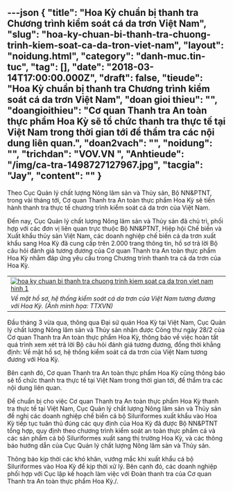 ---json
{
    "title": "Hoa Kỳ chuẩn bị thanh tra Chương trình kiểm soát cá da trơn Việt Nam",
    "slug": "hoa-ky-chuan-bi-thanh-tra-chuong-trinh-kiem-soat-ca-da-tron-viet-nam",
    "layout": "noidung.html",
    "category": "danh-muc.tin-tuc",
    "tag": [],
    "date": "2018-03-14T17:00:00.000Z",
    "draft": false,
    "tieude": "Hoa Kỳ chuẩn bị thanh tra Chương trình kiểm soát cá da trơn Việt Nam",
    "doan gioi thieu": "",
    "doangioithieu": "Cơ quan Thanh tra An toàn thực phẩm Hoa Kỳ sẽ tổ chức thanh tra thực tế tại Việt Nam trong thời gian tới để thẩm tra các nội dung liên quan.",
    "doan2vach": "",
    "noidung": "",
    "trichdan": "VOV.VN ",
    "Anhtieude": "/img/ca-tra-1498727127967.jpg",
    "tacgia": "Jay",
    "__content__": ""
}
---
<p><span style="font-size:14px">Theo Cục Quản l&yacute; chất lượng N&ocirc;ng l&acirc;m sản v&agrave; Thủy sản, Bộ NN&amp;PTNT, trong v&agrave;i th&aacute;ng tới, Cơ quan Thanh tra An to&agrave;n thực phẩm Hoa Kỳ sẽ tiến h&agrave;nh thanh tra thực tế chương tr&igrave;nh kiểm so&aacute;t c&aacute; da trơn của Việt Nam.</span></p>

<p><span style="font-size:14px">Đến nay, Cục Quản l&yacute; chất lượng N&ocirc;ng l&acirc;m sản v&agrave; Thủy sản đ&atilde; chủ tr&igrave;, phối hợp với c&aacute;c đơn vị li&ecirc;n quan trực thuộc Bộ NN&amp;PTNT, Hiệp hội Chế biến v&agrave; Xuất khẩu thủy sản Việt Nam, c&aacute;c doanh nghiệp chế biến c&aacute; da trơn xuất khẩu sang Hoa Kỳ đ&atilde; cung cấp tr&ecirc;n 2.000 trang th&ocirc;ng tin, hồ sơ trả lời Bộ c&acirc;u hỏi đ&aacute;nh gi&aacute; tương đương của Cơ quan Thanh tra An to&agrave;n thực phẩm Hoa Kỳ&nbsp;nhằm đ&aacute;p ứng y&ecirc;u cầu trong Chương tr&igrave;nh thanh tra c&aacute; da trơn của Hoa Kỳ.</span></p>

<table>
	<tbody>
		<tr>
			<td><span style="font-size:14px"><a href="https://images.vov.vn/w600/uploaded/ed7pinll54crb7fgmumzw/2018_03_13/083735_ca_da_tron_urit.jpg" title="Về mặt hồ sơ, hệ thống kiểm soát cá da trơn của Việt Nam tương đương với Hoa Kỳ. (Ảnh minh họa: TTXVN)"><img alt="hoa ky chuan bi thanh tra chuong trinh kiem soat ca da tron viet nam hinh 1" src="https://images.vov.vn/w490/uploaded/ed7pinll54crb7fgmumzw/2018_03_13/083735_ca_da_tron_urit.jpg" title="hoa kỳ chuẩn bị thanh tra chương trình kiểm soát cá da trơn việt nam hình 1" /></a></span></td>
		</tr>
		<tr>
			<td><span style="font-size:14px"><em>Về mặt hồ sơ, hệ thống kiểm so&aacute;t c&aacute; da trơn của Việt Nam tương đương với Hoa Kỳ. (Ảnh minh họa: TTXVN)</em></span></td>
		</tr>
	</tbody>
</table>

<p><span style="font-size:14px">Đầu th&aacute;ng 3 vừa qua, th&ocirc;ng qua Đại sứ qu&aacute;n Hoa Kỳ tại Việt Nam, Cục Quản l&yacute; chất lượng N&ocirc;ng l&acirc;m sản v&agrave; Thủy sản nhận được C&ocirc;ng thư ng&agrave;y 28/2 của Cơ quan Thanh tra An to&agrave;n thực phẩm Hoa Kỳ, th&ocirc;ng b&aacute;o về việc ho&agrave;n tất qu&aacute; tr&igrave;nh xem x&eacute;t trả lời Bộ c&acirc;u hỏi đ&aacute;nh gi&aacute; tương đương, đồng thời khẳng định: Về mặt hồ sơ, hệ thống kiểm so&aacute;t c&aacute; da trơn của Việt Nam tương đương với Hoa Kỳ.</span></p>

<p><span style="font-size:14px">B&ecirc;n cạnh đ&oacute;, Cơ quan Thanh tra An to&agrave;n thực phẩm Hoa Kỳ cũng th&ocirc;ng b&aacute;o sẽ tổ chức thanh tra thực tế tại Việt Nam trong thời gian tới, để thẩm tra c&aacute;c nội dung li&ecirc;n quan.</span></p>

<p><span style="font-size:14px">Để chuẩn bị cho việc Cơ quan Thanh tra An to&agrave;n thực phẩm Hoa Kỳ thanh tra thực tế tại Việt Nam, Cục Quản l&yacute; chất lượng N&ocirc;ng l&acirc;m sản v&agrave; Thủy sản đề nghị c&aacute;c doanh nghiệp chế biến c&aacute; bộ Siluriformes xuất khẩu v&agrave;o Hoa Kỳ tiếp tục tu&acirc;n thủ đ&uacute;ng c&aacute;c quy định của Hoa Kỳ đ&atilde; được Bộ NN&amp;PTNT tổng hợp, quy định theo chương tr&igrave;nh kiểm so&aacute;t an to&agrave;n thực phẩm c&aacute; v&agrave; c&aacute;c sản phẩm c&aacute; bộ Siluriformes xuất sang thị trường Hoa Kỳ, v&agrave; c&aacute;c th&ocirc;ng b&aacute;o hướng dẫn của Cục Quản l&yacute; chất lượng N&ocirc;ng l&acirc;m sản v&agrave; Thủy sản.</span></p>

<p><span style="font-size:14px">Th&ocirc;ng b&aacute;o kịp thời c&aacute;c kh&oacute; khăn, vướng mắc khi xuất khẩu c&aacute; bộ Siluriformes v&agrave;o Hoa Kỳ để kịp thời xử l&yacute;. B&ecirc;n cạnh đ&oacute;, c&aacute;c doanh nghiệp phối hợp với Cục lập kế hoạch l&agrave;m việc với Đo&agrave;n thanh tra của Cơ quan Thanh tra An to&agrave;n thực phẩm Hoa Kỳ./.</span></p>
